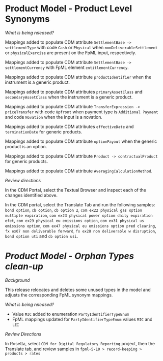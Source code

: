 # Product Model - Product Level Synonyms

_What is being released?_

Mappings added to populate CDM attribute `SettlementBase -> settlementType` with code `Cash` or `Physical` when `nonDeliverableSettlement` or `physicalExercise` are present on the FpML input, respectively.

Mappings added to populate CDM attribute `SettlementBase -> settlementCurrency` with FpML element `entitlementCurrency`.

Mappings added to populate CDM attribute `productIdentifier` when the  instrument is a generic product.

Mappings added to populate CDM attributes `primaryAssetClass` and `secondaryAssetClass` when the  instrument is a generic product.

Mappings added to populate CDM attribute `TransferExpression -> priceTransfer` with code `Upfront` when payment type is `Additional Payment` and code `Novation` when the input is a novation.

Mappings added to populate CDM attributes `effectiveDate` and `terminationDate` for generic products.

Mappings added to populate CDM attribute `optionPayout` when the generic product is an option.

Mappings added to populate CDM attribute `Product -> contractualProduct` for generic products.

Mappings added to populate CDM attribute `AveragingCalculationMethod`.

_Review directions_

In the CDM Portal, select the Textual Browser and inspect each of the changes identified above.

In the CDM portal, select the Translate Tab and run the following samples: `bond option`, `cb option`, `cb option 2`, `com ex22 physical gas option multiple expiration`, `com ex23 physical power option daily expiration efet`, `com ex29 physical eu emissions option`, `com ex31 physical us emissions option`, `com ex47 physical eu emissions option pred clearing`, `fx ex07 non deliverable forward`, `fx ex28 non deliverable w disruption`, `bond option uti` and `cb option usi`.


# *Product Model - Orphan Types clean-up*

_Background_

This release relocates and deletes some unused types in the model and adjusts the corresponding FpML synonym mappings.

_What is being released?_

- Value `MIC` added to enumeration `PartyIdentifierTypeEnum`
- FpML mappings updated for `PartyIdentifierTypeEnum` values `MIC` and `LEI`

_Review Directions_

In Rosetta, select `CDM for Digital Regulatory Reporting` project, then the Translate tab, and review samples in `fpml-5-10 > record-keeping > products > rates` 
